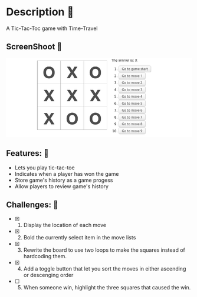# Description :book:
A Tic-Tac-Toc game with Time-Travel 

## ScreenShoot 📸
![Gato](images/screenShoot.png)


## Features: 🧰
- Lets you play tic-tac-toe
- Indicates when a player has won the game
- Store game's history as a game progess
- Allow players to review game's history

## Challenges: 💪
- [x] 1. Display the location of each move
- [x] 2. Bold the currently select item in the move lists
- [x] 3. Rewrite the board to use two loops to make the squares instead of hardcoding them.   
- [x] 4. Add a toggle button that let you sort the moves in either ascending or descenging order
- [ ] 5. When someone win, highlight the three squares that caused the win.
